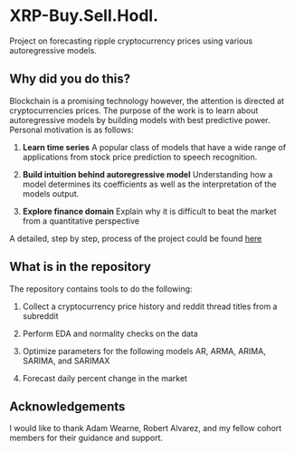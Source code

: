 # XRP-Buy.Sell.Hodl.
Project on forecasting ripple cryptocurrency prices using various autoregressive models.

## Why did you do this?
Blockchain is a promising technology however, the attention is directed at cryptocurrencies prices. The purpose of the work is to learn about autoregressive models by building models with best predictive power. Personal motivation is as follows:

1) **Learn time series** A popular class of models that have a wide range of applications from stock price prediction to speech recognition.

2) **Build intuition behind autoregressive model** Understanding how a model determines its coefficients as well as the interpretation of the models output.

3) **Explore finance domain** Explain why it is difficult to beat the market from a quantitative perspective

A detailed, step by step, process of the project could be found [here]()


## What is in the repository

The repository contains tools to do the following:

1) Collect a cryptocurrency price history and reddit thread titles from a subreddit

2) Perform EDA and normality checks on the data

3) Optimize parameters for the following models AR, ARMA, ARIMA, SARIMA, and SARIMAX

4) Forecast daily percent change in the market


## Acknowledgements

I would like to thank Adam Wearne, Robert Alvarez, and my fellow cohort members for their guidance and support.
